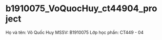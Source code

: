 # b1910075_VoQuocHuy_ct44904_project

Họ và tên: Võ Quốc Huy
MSSV: B1910075
Lớp học phần: CT449 - 04
